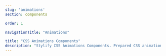 ```yaml
---
slug: 'animations'
section: components

order: 1

navigationTitle: "Animations"

title: "CSS Animations Components"
description: "Stylify CSS Animations Components. Prepared CSS animations for your next web project. Copy&Paste, without CSS framework."
---
```


<interactive-preview class="margin-bottom:48px"
title="Animation"
html-snippet="components/animations"></interactive-preview>
